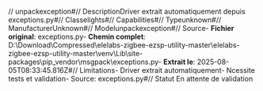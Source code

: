 // unpackexception#// DescriptionDriver extrait automatiquement depuis exceptions.py#// Classelights#// Capabilities#// Typeunknown#// ManufacturerUnknown#// Modelunpackexception#// Source- **Fichier original**: exceptions.py- **Chemin complet**: D:\Download\Compressed\elelabs-zigbee-ezsp-utility-master\elelabs-zigbee-ezsp-utility-master\venv\Lib\site-packages\pip\_vendor\msgpack\exceptions.py- **Extrait le**: 2025-08-05T08:33:45.816Z#// Limitations- Driver extrait automatiquement- Ncessite tests et validation- Source: exceptions.py#// Statut En attente de validation